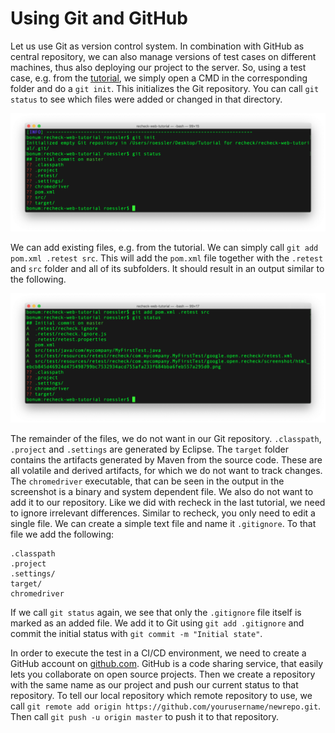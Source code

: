 # Using Git and GitHub

Let us use Git as version control system. In combination with GitHub as central repository, we can also manage versions of test cases on different machines, thus also deploying our project to the server. So, using a test case, e.g. from the [tutorial](explicit-checks.md), we simply open a CMD in the corresponding folder and do a `git init`. This initializes the Git repository. You can call `git status` to see which files were added or changed in that directory.

![Git init and status](git-init-and-status.png)
 
We can add existing files, e.g. from the tutorial. We can simply call `git add pom.xml .retest src`. This will add the `pom.xml` file together with the `.retest` and `src` folder and all of its subfolders. It should result in an output similar to the following.

![Git add and status](git-add-and-status.png)
 
The remainder of the files, we do not want in our Git repository. `.classpath`, `.project` and `.settings` are generated by Eclipse. The `target` folder contains the artifacts generated by Maven from the source code. These are all volatile and derived artifacts, for which we do not want to track changes. The `chromedriver` executable, that can be seen in the output in the screenshot is a binary and system dependent file. We also do not want to add it to our repository. Like we did with recheck in the last tutorial, we need to ignore irrelevant differences. Similar to recheck, you only need to edit a single file. We can create a simple text file and name it `.gitignore`. To that file we add the following:

```
.classpath
.project
.settings/
target/
chromedriver
```

If we call `git status` again, we see that only the `.gitignore` file itself is marked as an added file. We add it to Git using `git add .gitignore` and commit the initial status with `git commit -m "Initial state"`.

In order to execute the test in a CI/CD environment, we need to create a GitHub account on [github.com](https://github.com/). GitHub is a code sharing service, that easily lets you collaborate on open source projects. Then we create a repository with the same name as our project and push our current status to that repository. To tell our local repository which remote repository to use, we call `git remote add origin https://github.com/yourusername/newrepo.git`. Then call `git push -u origin master` to push it to that repository.

